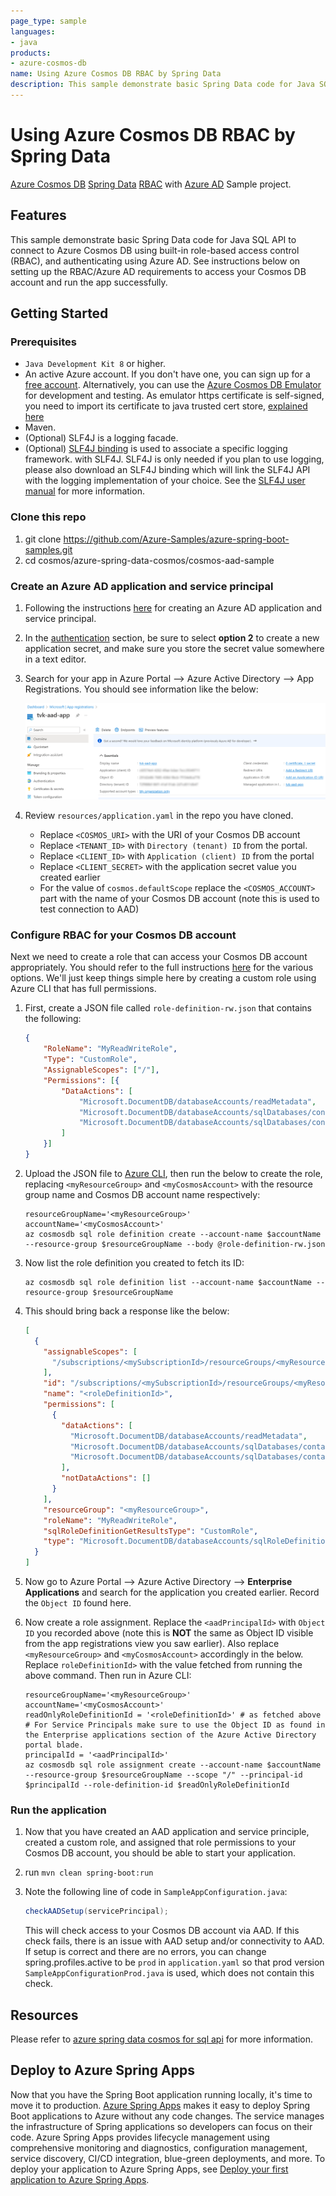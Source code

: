 ```yaml
---
page_type: sample
languages:
- java
products:
- azure-cosmos-db
name: Using Azure Cosmos DB RBAC by Spring Data
description: This sample demonstrate basic Spring Data code for Java SQL API to connect to Azure Cosmos DB using built-in role-based access control (RBAC), and authenticating using Azure AD.
---
```


# Using Azure Cosmos DB RBAC by Spring Data

[Azure Cosmos DB](https://learn.microsoft.com/azure/cosmos-db/introduction) [Spring Data](https://spring.io/projects/spring-data) [RBAC](https://en.wikipedia.org/wiki/Role-based_access_control) with [Azure AD](https://learn.microsoft.com/azure/active-directory/fundamentals/active-directory-whatis) Sample project.

## Features

This sample demonstrate basic Spring Data code for Java SQL API to connect to Azure Cosmos DB using built-in role-based access control (RBAC), and authenticating using Azure AD. See instructions below on setting up the RBAC/Azure AD requirements to access your Cosmos DB account and run the app successfully.

## Getting Started

### Prerequisites

- `Java Development Kit 8` or higher. 
- An active Azure account. If you don't have one, you can sign up for a [free account](https://azure.microsoft.com/free/). Alternatively, you can use the [Azure Cosmos DB Emulator](https://docs.microsoft.com/en-us/azure/cosmos-db/local-emulator) for development and testing. As emulator https certificate is self-signed, you need to import its certificate to java trusted cert store, [explained here](https://docs.microsoft.com/en-us/azure/cosmos-db/local-emulator-export-ssl-certificates)
- Maven.
- (Optional) SLF4J is a logging facade.
- (Optional) [SLF4J binding](http://www.slf4j.org/manual.html) is used to associate a specific logging framework. with SLF4J. SLF4J is only needed if you plan to use logging, please also download an SLF4J binding which will link the SLF4J API with the logging implementation of your choice. See the [SLF4J user manual](http://www.slf4j.org/manual.html) for more information.



### Clone this repo

1. git clone https://github.com/Azure-Samples/azure-spring-boot-samples.git
2. cd cosmos/azure-spring-data-cosmos/cosmos-aad-sample

### Create an Azure AD application and service principal

1. Following the instructions [here](https://learn.microsoft.com/azure/active-directory/develop/howto-create-service-principal-portal) for creating an Azure AD application and service principal.

1. In the [authentication](https://learn.microsoft.com/azure/active-directory/develop/howto-create-service-principal-portal#authentication-two-options) section, be sure to select **option 2** to create a new application secret, and make sure you store the secret value somewhere in a text editor. 

1. Search for your app in Azure Portal --> Azure Active Directory --> App Registrations. You should see information like the below:

    ![app](./media/aad-app.png?raw=true "aad app")

1. Review `resources/application.yaml` in the repo you have cloned. 
    - Replace `<COSMOS_URI>` with the URI of your Cosmos DB account
    - Replace `<TENANT_ID>` with `Directory (tenant) ID` from the portal. 
    - Replace `<CLIENT_ID>` with `Application (client) ID` from the portal
    - Replace `<CLIENT_SECRET>` with the application secret value you created earlier
    - For the value of `cosmos.defaultScope` replace the `<COSMOS_ACCOUNT>` part with the name of your Cosmos DB account (note this is used to test connection to AAD)
    
### Configure RBAC for your Cosmos DB account

Next we need to create a role that can access your Cosmos DB account appropriately. You should refer to the full instructions [here](https://learn.microsoft.com/azure/cosmos-db/how-to-setup-rbac) for the various options. We'll just keep things simple here by creating a custom role using Azure CLI that has full permissions.

1. First, create a JSON file called `role-definition-rw.json` that contains the following:

    ```json
    {
        "RoleName": "MyReadWriteRole",
        "Type": "CustomRole",
        "AssignableScopes": ["/"],
        "Permissions": [{
            "DataActions": [
                "Microsoft.DocumentDB/databaseAccounts/readMetadata",
                "Microsoft.DocumentDB/databaseAccounts/sqlDatabases/containers/items/*",
                "Microsoft.DocumentDB/databaseAccounts/sqlDatabases/containers/*"
            ]
        }]
    }
    ```
 
1. Upload the JSON file to [Azure CLI](https://learn.microsoft.com/cli/azure/install-azure-cli), then run the below to create the role, replacing `<myResourceGroup>` and `<myCosmosAccount>` with the resource group name and Cosmos DB account name respectively:

    ```shell
    resourceGroupName='<myResourceGroup>'
    accountName='<myCosmosAccount>'
    az cosmosdb sql role definition create --account-name $accountName --resource-group $resourceGroupName --body @role-definition-rw.json
    ```
1. Now list the role definition you created to fetch its ID: 

    ```shell
    az cosmosdb sql role definition list --account-name $accountName --resource-group $resourceGroupName
    ```

1. This should bring back a response like the below:

    ```json
    [
      {
        "assignableScopes": [
          "/subscriptions/<mySubscriptionId>/resourceGroups/<myResourceGroup>/providers/Microsoft.DocumentDB/databaseAccounts/<myCosmosAccount>"
        ],
        "id": "/subscriptions/<mySubscriptionId>/resourceGroups/<myResourceGroup>/providers/Microsoft.DocumentDB/databaseAccounts/<myCosmosAccount>/sqlRoleDefinitions/<roleDefinitionId>",
        "name": "<roleDefinitionId>",
        "permissions": [
          {
            "dataActions": [
              "Microsoft.DocumentDB/databaseAccounts/readMetadata",
              "Microsoft.DocumentDB/databaseAccounts/sqlDatabases/containers/items/*",
              "Microsoft.DocumentDB/databaseAccounts/sqlDatabases/containers/*"
            ],
            "notDataActions": []
          }
        ],
        "resourceGroup": "<myResourceGroup>",
        "roleName": "MyReadWriteRole",
        "sqlRoleDefinitionGetResultsType": "CustomRole",
        "type": "Microsoft.DocumentDB/databaseAccounts/sqlRoleDefinitions"
      }
    ]
    ``` 

1. Now go to Azure Portal --> Azure Active Directory --> **Enterprise Applications** and search for the application you created earlier. Record the `Object ID` found here.

1. Now create a role assignment. Replace the `<aadPrincipalId>` with `Object ID` you recorded above (note this is **NOT** the same as Object ID visible from the app registrations view you saw earlier). Also replace `<myResourceGroup>` and `<myCosmosAccount>` accordingly in the below. Replace `roleDefinitionId>` with the value fetched from running the above command. Then run in Azure CLI:

    ```shell
    resourceGroupName='<myResourceGroup>'
    accountName='<myCosmosAccount>'
    readOnlyRoleDefinitionId = '<roleDefinitionId>' # as fetched above
    # For Service Principals make sure to use the Object ID as found in the Enterprise applications section of the Azure Active Directory portal blade.
    principalId = '<aadPrincipalId>'
    az cosmosdb sql role assignment create --account-name $accountName --resource-group $resourceGroupName --scope "/" --principal-id $principalId --role-definition-id $readOnlyRoleDefinitionId
    ```


### Run the application

1. Now that you have created an AAD application and service principle, created a custom role, and assigned that role permissions to your Cosmos DB account, you should be able to start your application.
1. run `mvn clean spring-boot:run`
1. Note the following line of code in `SampleAppConfiguration.java`:

    ```java
    checkAADSetup(servicePrincipal);
    ```
    This will check access to your Cosmos DB account via AAD. If this check fails, there is an issue with AAD setup and/or connectivity to AAD. If setup is correct and there are no errors, you can change spring.profiles.active to be `prod` in `application.yaml` so that prod version `SampleAppConfigurationProd.java` is used, which does not contain this check.

## Resources

Please refer to [azure spring data cosmos for sql api](https://github.com/Azure/azure-sdk-for-java/tree/main/sdk/cosmos/azure-spring-data-cosmos) for more information.

## Deploy to Azure Spring Apps

Now that you have the Spring Boot application running locally, it's time to move it to production. [Azure Spring Apps](https://learn.microsoft.com/azure/spring-apps/overview) makes it easy to deploy Spring Boot applications to Azure without any code changes. The service manages the infrastructure of Spring applications so developers can focus on their code. Azure Spring Apps provides lifecycle management using comprehensive monitoring and diagnostics, configuration management, service discovery, CI/CD integration, blue-green deployments, and more. To deploy your application to Azure Spring Apps, see [Deploy your first application to Azure Spring Apps](https://learn.microsoft.com/azure/spring-apps/quickstart).
